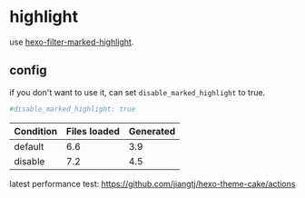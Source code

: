 # highlight

use [hexo-filter-marked-highlight](https://github.com/jiangtj/hexo-filter-marked-highlight).

## config

if you don't want to use it, can set `disable_marked_highlight` to true.

```yml
#disable_marked_highlight: true
```

| Condition | Files loaded | Generated |
| :--- | :--- | :--- |
| default | 6.6 | 3.9 |
| disable | 7.2 | 4.5 |

latest performance test: https://github.com/jiangtj/hexo-theme-cake/actions
